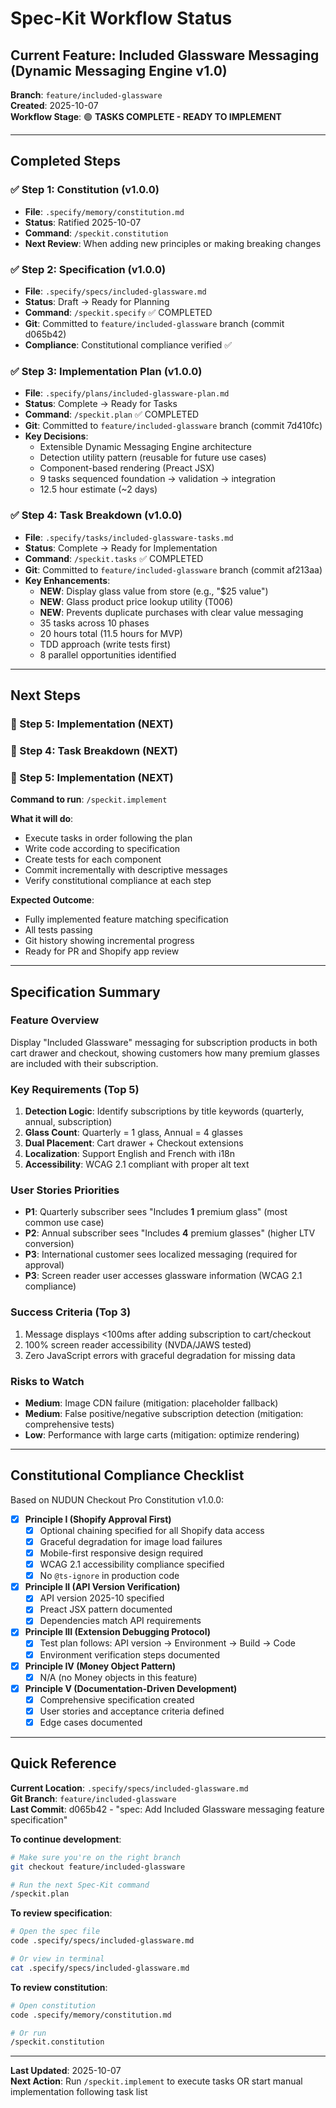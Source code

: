 # Spec-Kit Workflow Status

## Current Feature: Included Glassware Messaging (Dynamic Messaging Engine v1.0)

**Branch**: `feature/included-glassware`  
**Created**: 2025-10-07  
**Workflow Stage**: 🟢 **TASKS COMPLETE - READY TO IMPLEMENT**

---

## Completed Steps

### ✅ Step 1: Constitution (v1.0.0)
- **File**: `.specify/memory/constitution.md`
- **Status**: Ratified 2025-10-07
- **Command**: `/speckit.constitution`
- **Next Review**: When adding new principles or making breaking changes

### ✅ Step 2: Specification (v1.0.0)
- **File**: `.specify/specs/included-glassware.md`
- **Status**: Draft → Ready for Planning
- **Command**: `/speckit.specify` ✅ COMPLETED
- **Git**: Committed to `feature/included-glassware` branch (commit d065b42)
- **Compliance**: Constitutional compliance verified ✅

### ✅ Step 3: Implementation Plan (v1.0.0)
- **File**: `.specify/plans/included-glassware-plan.md`
- **Status**: Complete → Ready for Tasks
- **Command**: `/speckit.plan` ✅ COMPLETED
- **Git**: Committed to `feature/included-glassware` branch (commit 7d410fc)
- **Key Decisions**: 
  - Extensible Dynamic Messaging Engine architecture
  - Detection utility pattern (reusable for future use cases)
  - Component-based rendering (Preact JSX)
  - 9 tasks sequenced foundation → validation → integration
  - 12.5 hour estimate (~2 days)

### ✅ Step 4: Task Breakdown (v1.0.0)
- **File**: `.specify/tasks/included-glassware-tasks.md`
- **Status**: Complete → Ready for Implementation
- **Command**: `/speckit.tasks` ✅ COMPLETED
- **Git**: Committed to `feature/included-glassware` branch (commit af213aa)
- **Key Enhancements**:
  - **NEW**: Display glass value from store (e.g., "$25 value")
  - **NEW**: Glass product price lookup utility (T006)
  - **NEW**: Prevents duplicate purchases with clear value messaging
  - 35 tasks across 10 phases
  - 20 hours total (11.5 hours for MVP)
  - TDD approach (write tests first)
  - 8 parallel opportunities identified

---

## Next Steps

### 🔵 Step 5: Implementation (NEXT)

### 🔵 Step 4: Task Breakdown (NEXT)

### 🔵 Step 5: Implementation (NEXT)

**Command to run**: `/speckit.implement`

**What it will do**:
- Execute tasks in order following the plan
- Write code according to specification
- Create tests for each component
- Commit incrementally with descriptive messages
- Verify constitutional compliance at each step

**Expected Outcome**:
- Fully implemented feature matching specification
- All tests passing
- Git history showing incremental progress
- Ready for PR and Shopify app review

---

## Specification Summary

### Feature Overview
Display "Included Glassware" messaging for subscription products in both cart drawer and checkout, showing customers how many premium glasses are included with their subscription.

### Key Requirements (Top 5)
1. **Detection Logic**: Identify subscriptions by title keywords (quarterly, annual, subscription)
2. **Glass Count**: Quarterly = 1 glass, Annual = 4 glasses
3. **Dual Placement**: Cart drawer + Checkout extensions
4. **Localization**: Support English and French with i18n
5. **Accessibility**: WCAG 2.1 compliant with proper alt text

### User Stories Priorities
- **P1**: Quarterly subscriber sees "Includes **1** premium glass" (most common use case)
- **P2**: Annual subscriber sees "Includes **4** premium glasses" (higher LTV conversion)
- **P3**: International customer sees localized messaging (required for approval)
- **P3**: Screen reader user accesses glassware information (WCAG 2.1 compliance)

### Success Criteria (Top 3)
1. Message displays <100ms after adding subscription to cart/checkout
2. 100% screen reader accessibility (NVDA/JAWS tested)
3. Zero JavaScript errors with graceful degradation for missing data

### Risks to Watch
- **Medium**: Image CDN failure (mitigation: placeholder fallback)
- **Medium**: False positive/negative subscription detection (mitigation: comprehensive tests)
- **Low**: Performance with large carts (mitigation: optimize rendering)

---

## Constitutional Compliance Checklist

Based on NUDUN Checkout Pro Constitution v1.0.0:

- [x] **Principle I (Shopify Approval First)**
  - [x] Optional chaining specified for all Shopify data access
  - [x] Graceful degradation for image load failures
  - [x] Mobile-first responsive design required
  - [x] WCAG 2.1 accessibility compliance specified
  - [x] No `@ts-ignore` in production code

- [x] **Principle II (API Version Verification)**
  - [x] API version 2025-10 specified
  - [x] Preact JSX pattern documented
  - [x] Dependencies match API requirements

- [x] **Principle III (Extension Debugging Protocol)**
  - [x] Test plan follows: API version → Environment → Build → Code
  - [x] Environment verification steps documented

- [x] **Principle IV (Money Object Pattern)**
  - [x] N/A (no Money objects in this feature)

- [x] **Principle V (Documentation-Driven Development)**
  - [x] Comprehensive specification created
  - [x] User stories and acceptance criteria defined
  - [x] Edge cases documented

---

## Quick Reference

**Current Location**: `.specify/specs/included-glassware.md`  
**Git Branch**: `feature/included-glassware`  
**Last Commit**: d065b42 - "spec: Add Included Glassware messaging feature specification"

**To continue development**:
```bash
# Make sure you're on the right branch
git checkout feature/included-glassware

# Run the next Spec-Kit command
/speckit.plan
```

**To review specification**:
```bash
# Open the spec file
code .specify/specs/included-glassware.md

# Or view in terminal
cat .specify/specs/included-glassware.md
```

**To review constitution**:
```bash
# Open constitution
code .specify/memory/constitution.md

# Or run
/speckit.constitution
```

---

**Last Updated**: 2025-10-07  
**Next Action**: Run `/speckit.implement` to execute tasks OR start manual implementation following task list
